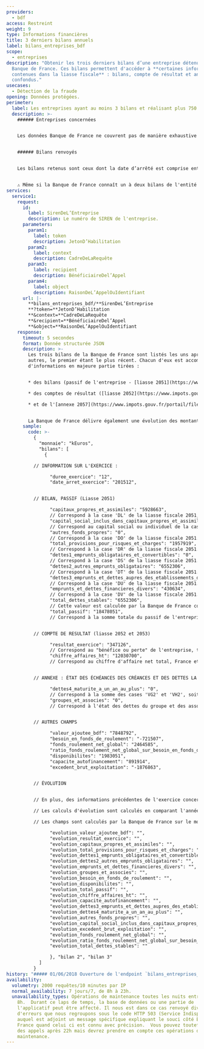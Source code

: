 ```yaml
---
providers:
  - bdf
access: Restreint
weight: 9
type: Informations financières
title: 3 derniers bilans annuels
label: bilans_entreprises_bdf
scope:
  - entreprises
description: "Obtenir les trois derniers bilans d’une entreprise détenus par la
  Banque de France. Ces bilans permettent d'accéder à **certaines informations
  contenues dans la liasse fiscale** : bilans, compte de résultat et annexes
  confondus."
usecases:
  - Détection de la fraude
opening: Données protégées.
perimeter:
  label: Les entreprises ayant au moins 3 bilans et réalisant plus 750 000€ de CA.
  description: >-
    ###### Entreprises concernées


    Les données Banque de France ne couvrent pas de manière exhaustive tous les SIREN. Notamment, seules les entreprises réalisant un chiffre d'affaire supérieur à 750 000 euros et ayant *a minima* trois bilans sont disponibles.


    ###### Bilans renvoyés


    Les bilans retenus sont ceux dont la date d’arrêté est comprise entre le mois en cours \[MM/AAAA], et 4 ans en arrière \[MM+1/AAAA-4]. <br> *Par exemple pour un appel le 17 janvier 2020, les bilans retenus ont une date d'arrêt comprise entre le 1er février 2016 et le 17 janvier 2020.*


    ⚠️ Même si la Banque de France connaît un à deux bilans de l'entité appelée mais pas les trois derniers, aucune données sera transmise et l'erreur 404 sera renvoyée.
services:
  service1:
    request:
      id:
        label: SirenDeL’Entreprise
        description: Le numéro de SIREN de l'entreprise.
      parameters:
        param1:
          label: token
          description: JetonD’Habilitation
        param2:
          label: context
          description: CadreDeLaRequête
        param3:
          label: recipient
          description: BénéficiaireDel’Appel
        param4:
          label: object
          description: RaisonDeL’AppelOuIdentifiant
      url: |-
        **bilans_entreprises_bdf/**SirenDeL’Entreprise
        **?token=**JetonD’Habilitation
        **&context=**CadreDeLaRequête
        **&recipient=**BénéficiaireDel’Appel
        **&object=**RaisonDeL’AppelOuIdentifiant
    response:
      timeout: 5 secondes
      format: Donnée structurée JSON
      description: >-
        Les trois bilans de la Banque de France sont listés les uns après les
        autres, le premier étant le plus récent. Chacun d'eux est accompagné
        d'informations en majeure partie tirées :


        * des bilans (passif de l'entreprise - [liasse 2051](https://www.impots.gouv.fr/portail/files/formulaires/2051-sd/2018/2051-sd_2146.pdf)) ;

        * des comptes de résultat ([liasse 2052](https://www.impots.gouv.fr/portail/files/formulaires/2052-sd/2018/2052-sd_2117.pdf) et [liasse 2053](https://www.impots.gouv.fr/portail/files/formulaires/2053-sd/2018/2053-sd_2116.pdf)) ;

        * et de l'[annexe 2057](https://www.impots.gouv.fr/portail/files/formulaires/2057-sd/2018/2057-sd_2121.pdf) concernant l'état des échéances des créances et des dettes à la clôture de l'exercice.


        La Banque de France délivre également une évolution des montants de l'exercice concerné avec l'année N-1, quand les durées d'exercices sont identiques.
      sample:
        code: >-
          {
            "monnaie": "kEuros",
            "bilans": [
              {

          // INFORMATION SUR L'EXERCICE :

                "duree_exercice": "12",
                "date_arret_exercice": "201512",


          // BILAN, PASSIF (Liasse 2051)

                "capitaux_propres_et_assimiles": "5928663",
                // Correspond à la case 'DL' de la liasse fiscale 2051, soit le total des capitaux propres inscrits dans le passif.
                "capital_social_inclus_dans_capitaux_propres_et_assimiles": "3800000",
                // Correspond au capital social ou individuel de la case 'DA' de la liasse fiscale 2051, ce montant est inclu dans la somme précédente 'capitaux_propres_et_assimilés'.
                "autres_fonds_propres": "0",
                // Correspond à la case 'DO' de la liasse fiscale 2051.
                "total_provisions_pour_risques_et_charges": "1957919",
                // Correspond à la case 'DR' de la liasse fiscale 2051.
                "dettes1_emprunts_obligataires_et_convertibles": "0",
                // Correspond à la case 'DS' de la liasse fiscale 2051.
                "dettes2_autres_emprunts_obligataires": "6552306",
                // Correspond à la case 'DT' de la liasse fiscale 2051.
                "dettes3_emprunts_et_dettes_aupres_des_etablissements_de_credit": "0",
                // Correspond à la case 'DU' de la liasse fiscale 2051.
                "emprunts_et_dettes_financieres_divers": "430634",
                // Correspond à la case 'DV' de la liasse fiscale 2051.
                "total_dettes_stables": "6552306",
                // Cette valeur est calculée par la Banque de France comme suit : 'dettes1_emprunts_obligataires_et_convertibles' + 'dettes2_autres_emprunts_obligataires' + 'dettes3_emprunts_et_dettes_aupres_des_etablissements_de_credit' - 'dettes4_maturite_a_un_an_au_plus'. Dans le cas ou un des termes du calcul ne serait pas renseigné, il est considéré comme ayant une valeur nulle pour le calcul.
                "total_passif": "18478051",
                // Correspond à la somme totale du passif de l'entreprise, soit ses capitaux propres, ses fonds propres, ses provisions pour risques et ses charges, ainsi que ses dettes (case 'EE' de la liasse fiscale 2051).


          // COMPTE DE RESULTAT (liasse 2052 et 2053)

                "resultat_exercice": "347126",
                // Correspond au "bénéfice ou perte" de l'entreprise, total des produits - total des charges (case 'HN' de la liasse fiscale 2053).
                "chiffre_affaires_ht": "12030700",
                // Correspond au chiffre d'affaire net total, France et exportations & livraisons intercommunautaires (case 'FL' de la liasse fiscale 2052).


          // ANNEXE : ÉTAT DES ÉCHÉANCES DES CRÉANCES ET DES DETTES LA CLÔTURE DE L'EXERCICE (liasse fiscale 2057).

                "dettes4_maturite_a_un_an_au_plus": "0",
                // Correspond à la somme des cases 'VG2' et 'VH2', soit les emprunts et dettes auprès des établissements de crédit à un an au plus par rapport à l'exercice.
                "groupes_et_associes": "0",
                // Correspond à l'état des dettes du groupe et des associés, case 'VI' de la liasse fiscale 2057.


          // AUTRES CHAMPS

                "valeur_ajoutee_bdf": "7848792",
                "besoin_en_fonds_de_roulement": "-721507",
                "fonds_roulement_net_global": "2464585",
                "ratio_fonds_roulement_net_global_sur_besoin_en_fonds_de_roulement": "-",
                "disponibilites": "1983051",
                "capacite_autofinancement": "891914",
                "excedent_brut_exploitation": "-1876863",


          // ÉVOLUTION


          // En plus, des informations précédentes de l'exercice concerné, la Banque de France renvoit également des données d'évolution par rapport à l'année précédente.

          // Les calculs d'évolution sont calculés en comparant l'année N par rapport à l'année N-1. Ces montants ne sont fournis que si les liasses fiscales N et N-1 ont la même durée d'exercice.

          // Les champs sont calculés par la Banque de France sur le mode suivant : (valeur à date N - valeur à date N-1) * 100 / valeur absolue (valeur à date N-1).

                "evolution_valeur_ajoutee_bdf": "",
                "evolution_resultat_exercice": "",
                "evolution_capitaux_propres_et_assimiles": "",
                "evolution_total_provisions_pour_risques_et_charges": "",
                "evolution_dettes1_emprunts_obligataires_et_convertibles": "",
                "evolution_dettes2_autres_emprunts_obligataires": "",
                "evolution_emprunts_et_dettes_financieres_divers": "",
                "evolution_groupes_et_associes": "",
                "evolution_besoin_en_fonds_de_roulement": "",
                "evolution_disponibilites": "",
                "evolution_total_passif": "",
                "evolution_chiffre_affaires_ht": "",
                "evolution_capacite_autofinancement": "",
                "evolution_dettes3_emprunts_et_dettes_aupres_des_etablissements_de_credit": "",
                "evolution_dettes4_maturite_a_un_an_au_plus": "",
                "evolution_autres_fonds_propres": "",
                "evolution_capital_social_inclus_dans_capitaux_propres_et_assimiles": "",
                "evolution_excedent_brut_exploitation": "",
                "evolution_fonds_roulement_net_global": "",
                "evolution_ratio_fonds_roulement_net_global_sur_besoin_en_fonds_de_roulement": "",
                "evolution_total_dettes_stables": ""

                }, "bilan 2", "bilan 3"
            ]
          }
history: "##### 01/06/2018 Ouverture de l'endpoint `bilans_entreprises_bdf`"
availability:
  volumetry: 2000 requêtes/10 minutes par IP
  normal_availability: 7 jours/7, de 8h à 23h.
  unavailability_types: Opérations de maintenance toutes les nuits entre 23h et
    8h.  Durant ce laps de temps, la base de données ou une partie de
    l'applicatif peut être affecté. Il nous est dans ce cas renvoyé divers codes
    d'erreurs que nous regroupons sous le code HTTP 503 (Service Indisponible)
    auquel est adjoint un message spécifique expliquant le souci côté Banque De
    France quand celui ci est connu avec précision.  Vous pouvez toutefois faire
    des appels après 22h mais devrez prendre en compte ces opérations de
    maintenance.
---
```

